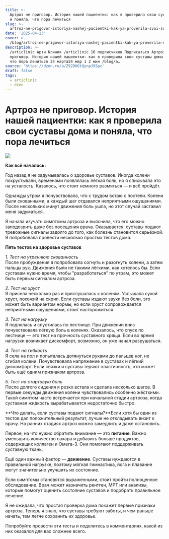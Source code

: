 ```yaml
---
title: >-
  Артроз не приговор. История нашей пациентки: как я проверила свои суставы дома
  и поняла, что пора лечиться
slug: >-
  artroz-ne-prigovor-istoriya-nashej-pacientki-kak-ya-proverila-svoi-sustavy-doma-
date: '2025-04-23'
cover: >-
  /blog/artroz-ne-prigovor-istoriya-nashej-pacientki-kak-ya-proverila-svoi-sustavy-doma-/cover.jpg
description: >-
  /articlinic Арти Клиник /articlinic 16 подписчиков Подписаться Артроз не
  приговор. История нашей пациентки: как я проверила свои суставы дома и поняла,
  что пора лечиться 24 марта24 мар 1 2 мин /blog/a…
source: 'https://dzen.ru/a/Z92DUGtQynpJ9Spz'
draft: false
tags:
  - articlinic
  - dzen
---
```


# Артроз не приговор. История нашей пациентки: как я проверила свои суставы дома и поняла, что пора лечиться

![](/blog/artroz-ne-prigovor-istoriya-nashej-pacientki-kak-ya-proverila-svoi-sustavy-doma-/img-0.jpg)

**Как всё началось:**  
  
Год назад я не задумывалась о здоровье суставов. Иногда колени похрустывали, временами появлялась лёгкая боль, но я списывала это на усталость. Казалось, что стоит немного размяться — и всё пройдёт.  
  
Однажды утром я почувствовала, что с трудом встаю с постели. Колени были скованными, а каждый шаг отдавался неприятными ощущениями. После нескольких минут движения боль ушла, но этот случай заставил меня задуматься.  
  
Я начала изучать симптомы артроза и выяснила, что его можно заподозрить даже без посещения врача. Оказывается, суставы подают тревожные сигналы задолго до того, как болезнь становится серьёзной. Я попробовала провести несколько простых тестов дома.  

**Пять тестов на здоровье суставов**  
  
_1\. Тест на утреннюю скованность_  
После пробуждения я попробовала согнуть и разогнуть колени, а затем пальцы рук. Движения были не такими лёгкими, как хотелось бы. Если суставам нужно время, чтобы "разработаться" по утрам, это может быть первым сигналом артроза.  
  
_2\. Тест на хруст_  
Я присела несколько раз и прислушалась к коленям. Услышала сухой хруст, похожий на скрип. Если суставы издают звуки без боли, это может быть вариантом нормы, но если хруст сопровождается неприятными ощущениями, стоит насторожиться.  
  
_3\. Тест на нагрузку_  
Я поднялась и спустилась по лестнице. При движении вниз почувствовала лёгкую боль в коленях. Оказалось, что спуск по лестнице — это тест на прочность суставного хряща. Если во время нагрузки возникает дискомфорт, возможно, он уже начал разрушаться.  
  
_4\. Тест на гибкость_  
Я села на пол и попыталась дотянуться руками до пальцев ног, не сгибая колени. Почувствовала напряжение в суставах и лёгкий дискомфорт. Если связки и суставы теряют эластичность, это может быть ещё одним признаком артроза.  
  
_5\. Тест на стартовую боль_  
После долгого сидения я резко встала и сделала несколько шагов. В первые секунды движения колени чувствовались особенно жёсткими. Такой симптом часто встречается при начальной стадии артроза, когда суставная жидкость вырабатывается недостаточно быстро.  
  
**Что делать, если суставы подают сигналы?**Если хотя бы один из тестов дал положительный результат, лучше не откладывать визит к врачу. На ранних стадиях артроз можно замедлить и даже остановить.  
  
Первое, на что нужно обратить внимание — это **питание**. Важно уменьшить количество сахара и добавить больше продуктов, содержащих коллаген и Омега-3. Они помогают поддерживать суставную ткань.  
  
Ещё один важный фактор — **движение**. Суставы нуждаются в правильной нагрузке, поэтому мягкая гимнастика, йога и плавание могут значительно улучшить их состояние.  
  
Если симптомы становятся выраженными, стоит пройти полноценное обследование. Врач может назначить рентген, МРТ или анализы, которые помогут оценить состояние суставов и подобрать правильное лечение.  
  
Я не ожидала, что простая проверка дома покажет первые признаки артроза. Теперь я знаю, что суставы требуют заботы, и чем раньше начать, тем легче сохранить их здоровье.

Попробуйте провести эти тесты и поделитесь в комментариях, какой из них оказался для вас сложнее всего.